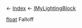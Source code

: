 ← [Index](Api-Index) ← [IMyLightingBlock](Sandbox.ModAPI.Ingame.IMyLightingBlock)

[float](System.Single) Falloff